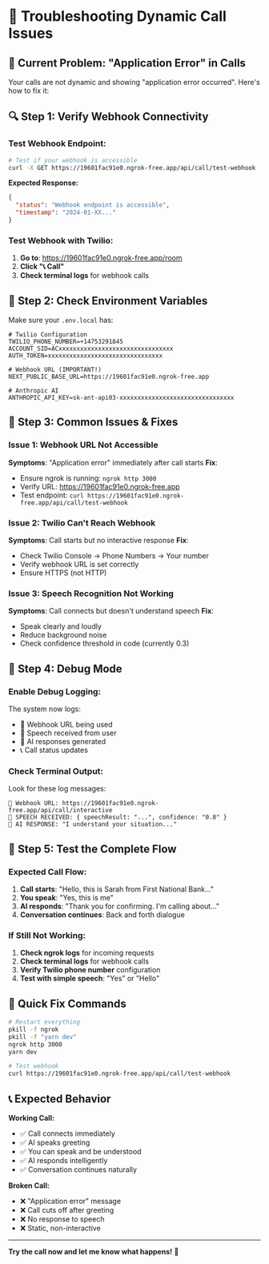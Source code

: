 # 🔧 Troubleshooting Dynamic Call Issues

## 🎯 **Current Problem: "Application Error" in Calls**

Your calls are not dynamic and showing "application error occurred". Here's how to fix it:

## 🔍 **Step 1: Verify Webhook Connectivity**

### **Test Webhook Endpoint:**
```bash
# Test if your webhook is accessible
curl -X GET https://19601fac91e0.ngrok-free.app/api/call/test-webhook
```

**Expected Response:**
```json
{
  "status": "Webhook endpoint is accessible",
  "timestamp": "2024-01-XX..."
}
```

### **Test Webhook with Twilio:**
1. **Go to**: https://19601fac91e0.ngrok-free.app/room
2. **Click "📞 Call"**
3. **Check terminal logs** for webhook calls

## 🔧 **Step 2: Check Environment Variables**

Make sure your `.env.local` has:

```env
# Twilio Configuration
TWILIO_PHONE_NUMBER=+14753291845
ACCOUNT_SID=ACxxxxxxxxxxxxxxxxxxxxxxxxxxxxxxxx
AUTH_TOKEN=xxxxxxxxxxxxxxxxxxxxxxxxxxxxxxxx

# Webhook URL (IMPORTANT!)
NEXT_PUBLIC_BASE_URL=https://19601fac91e0.ngrok-free.app

# Anthropic AI
ANTHROPIC_API_KEY=sk-ant-api03-xxxxxxxxxxxxxxxxxxxxxxxxxxxxxxxx
```

## 🚨 **Step 3: Common Issues & Fixes**

### **Issue 1: Webhook URL Not Accessible**
**Symptoms**: "Application error" immediately after call starts
**Fix**: 
- Ensure ngrok is running: `ngrok http 3000`
- Verify URL: https://19601fac91e0.ngrok-free.app
- Test endpoint: `curl https://19601fac91e0.ngrok-free.app/api/call/test-webhook`

### **Issue 2: Twilio Can't Reach Webhook**
**Symptoms**: Call starts but no interactive response
**Fix**:
- Check Twilio Console → Phone Numbers → Your number
- Verify webhook URL is set correctly
- Ensure HTTPS (not HTTP)

### **Issue 3: Speech Recognition Not Working**
**Symptoms**: Call connects but doesn't understand speech
**Fix**:
- Speak clearly and loudly
- Reduce background noise
- Check confidence threshold in code (currently 0.3)

## 🧪 **Step 4: Debug Mode**

### **Enable Debug Logging:**
The system now logs:
- 🔗 Webhook URL being used
- 🎤 Speech received from user
- 🤖 AI responses generated
- 📞 Call status updates

### **Check Terminal Output:**
Look for these log messages:
```
🔗 Webhook URL: https://19601fac91e0.ngrok-free.app/api/call/interactive
🎤 SPEECH RECEIVED: { speechResult: "...", confidence: "0.8" }
🤖 AI RESPONSE: "I understand your situation..."
```

## 🔄 **Step 5: Test the Complete Flow**

### **Expected Call Flow:**
1. **Call starts**: "Hello, this is Sarah from First National Bank..."
2. **You speak**: "Yes, this is me"
3. **AI responds**: "Thank you for confirming. I'm calling about..."
4. **Conversation continues**: Back and forth dialogue

### **If Still Not Working:**
1. **Check ngrok logs** for incoming requests
2. **Check terminal logs** for webhook calls
3. **Verify Twilio phone number** configuration
4. **Test with simple speech**: "Yes" or "Hello"

## 🎯 **Quick Fix Commands**

```bash
# Restart everything
pkill -f ngrok
pkill -f "yarn dev"
ngrok http 3000
yarn dev

# Test webhook
curl https://19601fac91e0.ngrok-free.app/api/call/test-webhook
```

## 📞 **Expected Behavior**

**Working Call:**
- ✅ Call connects immediately
- ✅ AI speaks greeting
- ✅ You can speak and be understood
- ✅ AI responds intelligently
- ✅ Conversation continues naturally

**Broken Call:**
- ❌ "Application error" message
- ❌ Call cuts off after greeting
- ❌ No response to speech
- ❌ Static, non-interactive

---

**Try the call now and let me know what happens!** 🎉
